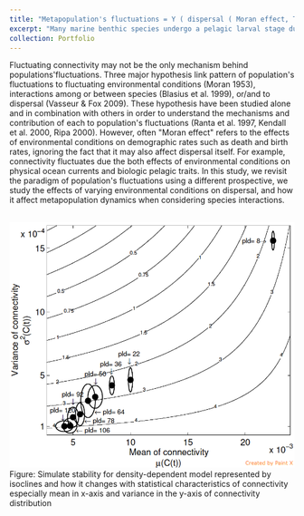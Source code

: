```yaml
---
title: "Metapopulation's fluctuations = Y ( dispersal ( Moran effect, Traits ), Species interatcions )"
excerpt: "Many marine benthic species undergo a pelagic larval stage during which larvae are transported by ocean currents over a broad range of spatial and temporal scales. The aim is to study how dispersal-related traits such as spawning time and larval duration interact with spatiotemporal connectivity to affect metapopulation stability."
collection: Portfolio
---
```


Fluctuating connectivity may not be the only mechanism behind populations'fluctuations. 
Three major hypothesis link pattern of population's fluctuations to fluctuating environmental conditions (Moran 1953), 
interactions among or between species (Blasius et al. 1999), or/and to dispersal (Vasseur & Fox 2009). 
These hypothesis have been studied alone and in combination with others in order to understand the mechanisms and contribution 
of each to population's fluctuations (Ranta et al. 1997, Kendall et al. 2000, Ripa 2000). However, often "Moran effect" refers to the effects of environmental conditions on demographic rates such as death and birth rates, ignoring the fact that it may also affect dispersal itself. For example, connectivity  fluctuates due the both effects of environmental conditions on physical ocean currents and
biologic pelagic traits. In this study, we revisit the paradigm of population's fluctuations using a different prospective, we study the effects of varying environmental conditions on dispersal, and how it affect metapopulation dynamics when considering species interactions. 


<br/><img src='/images/Pic1.png'>
Figure: Simulate stability for density-dependent model represented by isoclines and how it changes with statistical characteristics of connectivity especially mean in x-axis and variance in the y-axis of connectivity distribution
